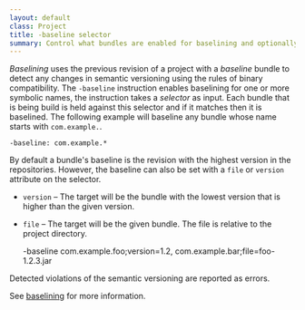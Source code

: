 ```yaml
---
layout: default
class: Project
title: -baseline selector
summary: Control what bundles are enabled for baselining and optionally specify the baseline version or file.
---
```

_Baselining_ uses the previous revision of a project with a _baseline_ bundle to detect any changes in semantic versioning using the rules of binary compatibility. The `-baseline` instruction enables baselining for one or more symbolic names, the instruction takes a _selector_ as input. Each bundle that is being build is held against this selector and if it matches then it is baselined. The following example will baseline any bundle whose name starts with `com.example.`. 

	-baseline: com.example.*

By default a bundle's baseline is the revision with the highest version in the repositories. However, the baseline can also be set with a `file` or `version` attribute on the selector. 

* `version` – The target will be the bundle with the lowest version that is higher than the given version.
* `file` – The target will be the given bundle. The file is relative to the project directory.

	-baseline com.example.foo;version=1.2, com.example.bar;file=foo-1.2.3.jar

Detected violations of the semantic versioning are reported as errors.

See [baselining](../chapters/180-baselining.html) for more information.

	
